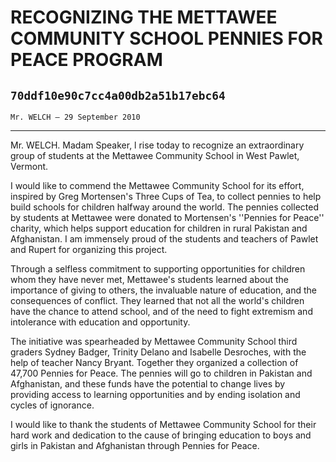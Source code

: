 # RECOGNIZING THE METTAWEE COMMUNITY SCHOOL PENNIES FOR PEACE PROGRAM
## `70ddf10e90c7cc4a00db2a51b17ebc64`
`Mr. WELCH — 29 September 2010`

---


Mr. WELCH. Madam Speaker, l rise today to recognize an extraordinary 
group of students at the Mettawee Community School in West Pawlet, 
Vermont.

I would like to commend the Mettawee Community School for its effort, 
inspired by Greg Mortensen's Three Cups of Tea, to collect pennies to 
help build schools for children halfway around the world. The pennies 
collected by students at Mettawee were donated to Mortensen's ''Pennies 
for Peace'' charity, which helps support education for children in 
rural Pakistan and Afghanistan. I am immensely proud of the students 
and teachers of Pawlet and Rupert for organizing this project.

Through a selfless commitment to supporting opportunities for 
children whom they have never met, Mettawee's students learned about 
the importance of giving to others, the invaluable nature of education, 
and the consequences of conflict. They learned that not all the world's 
children have the chance to attend school, and of the need to fight 
extremism and intolerance with education and opportunity.

The initiative was spearheaded by Mettawee Community School third 
graders Sydney Badger, Trinity Delano and Isabelle Desroches, with the 
help of teacher Nancy Bryant. Together they organized a collection of 
47,700 Pennies for Peace. The pennies will go to children in Pakistan 
and Afghanistan, and these funds have the potential to change lives by 
providing access to learning opportunities and by ending isolation and 
cycles of ignorance.

I would like to thank the students of Mettawee Community School for 
their hard work and dedication to the cause of bringing education to 
boys and girls in Pakistan and Afghanistan through Pennies for Peace.



